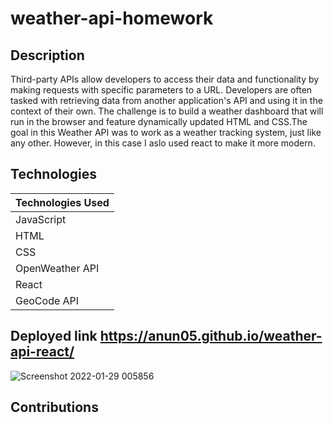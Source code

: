 # weather-api-homework

## Description
Third-party APIs allow developers to access their data and functionality by making requests with specific parameters to a URL. Developers are often tasked with retrieving data from another application's API and using it in the context of their own. The challenge is to build a weather dashboard that will run in the browser and feature dynamically updated HTML and CSS.The goal in this Weather API was to work as a weather tracking system, just like any other. However, in this case I aslo used react to make it more modern. 

## Technologies

| Technologies Used | 
| ------------------| 
| JavaScript        | 
| HTML              | 
| CSS               |
| OpenWeather API   |
| React             |
| GeoCode API       | 


## Deployed link  https://anun05.github.io/weather-api-react/

![Screenshot 2022-01-29 005856](https://user-images.githubusercontent.com/88000788/151654845-abc14092-4cc8-4b89-b658-a159129818af.png)

## Contributions 
